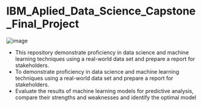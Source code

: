 # IBM_Aplied_Data_Science_Capstone_Final_Project

![image](https://user-images.githubusercontent.com/110320717/227760101-9c2f05a7-88d1-4812-bb0c-cbed835eb0b4.png)


* This repository demonstrate proficiency in data science and machine learning techniques using a real-world data set and prepare a report for stakeholders.
* To demonstrate proficiency in data science and machine learning techniques using a real-world data set and prepare a report for stakeholders.
* Evaluate the results of machine learning models for predictive analysis, compare their strengths and weaknesses and identify the optimal model   
